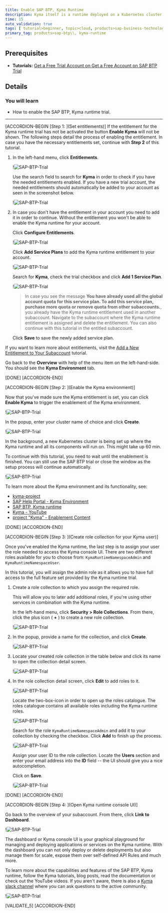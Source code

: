 ```yaml
---
title: Enable SAP BTP, Kyma Runtime
description: Kyma itself is a runtime deployed on a Kubernetes cluster and is using all sorts of services to provide you an easy to use environment for your applications and services to run in. For example, the Kyma runtime is using `Istio` to bring a Service Mesh to you. You will learn how to enable the SAP BTP, Kyma runtime.
time: 15
auto_validation: true
tags: [ tutorial>beginner, topic>cloud, products>sap-business-technology-platform]
primary_tag: products>sap-btp\\, kyma-runtime
---
```


## Prerequisites
 - **Tutorials:** [Get a Free Trial Account on Get a Free Account on SAP BTP Trial](hcp-create-trial-account)

## Details
### You will learn
  - How to enable the SAP BTP, Kyma runtime trial.

---

[ACCORDION-BEGIN [Step 1: ](Set entitlements)]
If the entitlement for the Kyma runtime trial has not be activated the button **Enable Kyma** will not be shown. The following steps detail the process of enabling the entitlement. In case you have the necessary entitlements set, continue with **Step 2** of this tutorial.

1. In the left-hand menu, click **Entitlements**.

    !![SAP-BTP-Trial](kyma-getting-started-01.png)

    Use the search field to search for **Kyma** in order to check if you have the needed entitlements enabled. If you have a new trial account, the needed entitlements should automatically be added to your account as seen in the screenshot below.

    !![SAP-BTP-Trial](kyma-getting-started-02.png)

2. In case you don't have the entitlement in your account you need to add it in order to continue. Without the entitlement you won't be able to enable the Kyma runtime for your account.

    Click **Configure Entitlements**.

    !![SAP-BTP-Trial](kyma-getting-started-02b.png)

    Click **Add Service Plans** to add the Kyma runtime entitlement to your account.

    !![SAP-BTP-Trial](kyma-getting-started-02c.png)

    Search for **Kyma**, check the trial checkbox and click **Add 1 Service Plan**.

    !![SAP-BTP-Trial](kyma-getting-started-02d.png)

    > In case you see the message **You have already used all the global account quota for this service plan. To add this service plan, purchase more quota or remove quota from other subaccounts.**, you already have the Kyma runtime entitlement used in another subaccount. Navigate to the subaccount where the Kyma runtime entitlement is assigned and delete the entitlement. You can also continue with this tutorial in the entitled subaccount.

    Click **Save** to save the newly added service plan.

If you want to learn more about entitlements, visit the [Add a New Entitlement to Your Subaccount](cp-cf-entitlements-add) tutorial.

Go back to the **Overview** with help of the menu item on the left-hand-side. You should see the **Kyma Environment** tab.

[DONE]
[ACCORDION-END]

[ACCORDION-BEGIN [Step 2: ](Enable the Kyma environment)]

Now that you've made sure the Kyma entitlement is set, you can click **Enable Kyma** to trigger the enablement of the Kyma environment.

!![SAP-BTP-Trial](kyma-getting-started-03.png)

In the popup, enter your cluster name of choice and click **Create**.

!![SAP-BTP-Trial](kyma-getting-started-03b.png)

In the background, a new Kubernetes cluster is being set up where the Kyma runtime and all its components will run on. This might take up 60 min.

To continue with this tutorial, you need to wait until the enablement is finished. You can still use the SAP BTP trial or close the window as the setup process will continue automatically.

!![SAP-BTP-Trial](kyma-getting-started-03c.png)

To learn more about the Kyma environment and its functionality, see:

- [kyma-project](https://kyma-project.io/docs/)
- [SAP Help Portal - Kyma Environment](https://help.sap.com/viewer/3504ec5ef16548778610c7e89cc0eac3/Cloud/en-US/468c2f3c3ca24c2c8497ef9f83154c44.html)
- [SAP BTP, Kyma runtime](https://discovery-center.cloud.sap/serviceCatalog/kyma-runtime)
- [Kyma - YouTube](https://www.youtube.com/channel/UC8Q8bBtYe9gQN-dQ-_L8JvQ)
- [project "Kyma" - Enablement Content](https://www.youtube.com/playlist?list=PL6RpkC85SLQC33__v6BFLDcV32uy5D3Rz)

[DONE]
[ACCORDION-END]

[ACCORDION-BEGIN [Step 3: ](Create role collection for your Kyma user)]

Once you've enabled the Kyma runtime, the last step is to assign your user the role needed to access the Kyma console UI. There are two different roles available for you to choose from: `KymaRuntimeNamespaceAdmin` and `KymaRuntimeNamespaceUser`.

In this tutorial, you will assign the admin role as it allows you to have full access to the full feature set provided by the Kyma runtime trial.

1. Create a role collection to which you assign the required role.

    This will allow you to later add additional roles, if you're using other services in combination with the Kyma runtime.

    In the left-hand menu, click **Security > Role Collections**. From there, click the plus icon ( **+** ) to  create a new role collection.

    !![SAP-BTP-Trial](kyma-getting-started-04.png)

2. In the popup, provide a name for the collection, and click **Create**.

    !![SAP-BTP-Trial](kyma-getting-started-05.png)

3. Locate your created role collection in the table below and click its name to open the collection detail screen.

    !![SAP-BTP-Trial](kyma-getting-started-06.png)

4. In the role collection detail screen, click **Edit** to add roles to it.

    !![SAP-BTP-Trial](kyma-getting-started-07.png)

    Locate the two-box-icon in order to open up the roles catalogue. The roles catalogue contains all available roles including the Kyma runtime roles.

    !![SAP-BTP-Trial](kyma-getting-started-08.png)

    Search for the role `KymaRuntimeNamespaceAdmin` and add it to your collection by checking the checkbox. Click **Add** to finish up the process.

    !![SAP-BTP-Trial](kyma-getting-started-09.png)

    Assign your user ID to the role collection. Locate the **Users** section and enter your email address into the **ID** field -- the UI should give you a nice autocompletion.

    Click on **Save**.

    !![SAP-BTP-Trial](kyma-getting-started-10.png)

[DONE]
[ACCORDION-END]

[ACCORDION-BEGIN [Step 4: ](Open Kyma runtime console UI)]

Go back to the overview of your subaccount. From there, click **Link to Dashboard**.

!![SAP-BTP-Trial](kyma-getting-started-11.png)

The dashboard or Kyma console UI is your graphical playground for managing and deploying applications or services on the Kyma runtime. With the dashboard you can not only deploy or delete deployments but also manage them for scale, expose them over self-defined API Rules and much more.

To learn more about the capabilities and features of the SAP BTP, Kyma runtime, follow the Kyma tutorials, blog posts, read the documentation or check out the YouTube videos. If you aren't aware, there is also a [Kyma slack channel](https://kyma-community.slack.com/) where you can ask questions to the active community.

!![SAP-BTP-Trial](kyma-getting-started-12.png)

[VALIDATE_5]
[ACCORDION-END]
